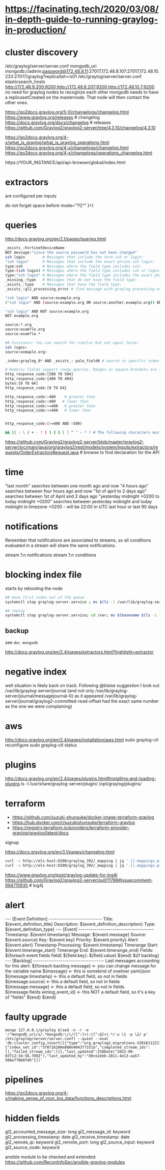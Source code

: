 # https://facinating.tech/2020/03/08/in-depth-guide-to-running-graylog-in-production/

# cluster discovery
/etc/graylog/server/server.conf mongodb_uri mongodb://admin:password@172.48.9.11:27017,172.48.8.107:27017,172.48.10.233:27017/graylog?replicaSet=rs01
/etc/graylog/server/server.conf elasticsearch_hosts http://172.48.9.200:9200,http://172.48.8.207:9200,http://172.48.10.7:9200
no need for graylog nodes to recognize each other
mongodb needs to have a replicasetCreated on the masternode. That node will then contact the other ones.

https://go2docs.graylog.org/5-0/changelogs/changelog.html
https://www.graylog.org/releases # changelog
https://docs.graylog.org/docs/changelog # releases
https://github.com/Graylog2/graylog2-server/tree/4.3.10/changelog/4.3.10

https://go2docs.graylog.org/4-x/what_is_graylog/what_is_graylog_operations.html
https://go2docs.graylog.org/4-x/changelogs/changelog.html
https://go2docs.graylog.org/4-x/changelogs/operations_changelog.html

https://YOUR_INSTANCE/api/api-browser/global/index.html

# extractors
are configured per inputs

do not forget space before
 mode="?([^" ]+)


# queries
http://docs.graylog.org/en/2.1/pages/queries.html
```sh
_exists_:FortinetDeviceName
NOT message:"since the source password has not been changed"
ssh login        # Messages that include the term ssh or login:
"ssh login"      # Messages that include the exact phrase ssh login:
type:ssh         # Messages where the field type includes ssh:
type:(ssh login) # Messages where the field type includes ssh or login:
type:"ssh login" # Messages where the field type includes the exact phrase ssh login:
_missing_:type   # Messages that do not have the field type:
_exists_:type    # Messages that have the field type:
_exists_:gl2_processing_error # find message with graylog processing errors (think pipeline or rules, possibly extractor)

"ssh login" AND source:example.org
("ssh login" AND (source:example.org OR source:another.example.org)) OR _exists_:always_find_me

"ssh login" AND NOT source:example.org
NOT example.org

source:*.org
source:exam?le.org
source:exam?le.*

## Fuzziness: You can search for similar but not equal terms:
ssh logni~
source:exmaple.org~

_index:graylog_8* AND _exists_: palo_field0 # search in specific index

# Numeric fields support range queries. Ranges in square brackets are inclusive, curly brackets are exclusive and can even be combined:
http_response_code:[500 TO 504]
http_response_code:{400 TO 404}
bytes:{0 TO 64]
http_response_code:[0 TO 64}

http_response_code:>400    # greater than
http_response_code:<400   # lower than
http_response_code:>=400   # greater than
http_response_code:<=400   # lower than


http_response_code:(>=400 AND <500)

&& || : \ / + - ! ( ) { } [ ] ^ " ~ * ? # The following characters must be escaped with a backslash:
```


https://github.com/Graylog2/graylog2-server/blob/master/graylog2-server/src/main/java/org/graylog2/rest/models/system/inputs/extractors/requests/OrderExtractorsRequest.java # browse to find declaration for the API

# time
"last month" searches between one month ago and now
"4 hours ago" searches between four hours ago and now
"1st of april to 2 days ago" searches between 1st of April and 2 days ago
"yesterday midnight +0200 to today midnight +0200" searches between yesterday midnight and today midnight in timezone +0200 - will be 22:00 in UTC
last hour or last 90 days

# notifications
Remember that notifications are associated to streams, so all conditions evaluated in a stream will share the same notifications.


stream 1:n notifications
stream 1:n conditions


# blocking index file
starts by rebooting the node
```sh
## move first index out of the queue
systemctl stop graylog-server.service ; mv $(ls -1 /var/lib/graylog-server/journal/messagejournal-0 | head -n2) /var;  systemctl start graylog-server.service

## replay
systemctl stop graylog-server.service; cd /var; mv $(basename $(ls -1 *.log* | head -n 1) .log)* /var/lib/graylog-server/journal/messagejournal-0; systemctl start graylog-server.service
```

## backup
see `doc mongodb`


http://docs.graylog.org/en/2.4/pages/extractors.html?highlight=extractor


# negative index
well situation is likely back on track. Following @blaise suggestion I took out /var/lib/graylog-server/journal (and not only /var/lib/graylog-server/journal/messagejournal-0) as it appeared /var/lib/graylog-server/journal/graylog2-committed-read-offset had the exact same number as the one we were complaining)

# aws
http://docs.graylog.org/en/2.4/pages/installation/aws.html
sudo graylog-ctl reconfigure
sudo graylog-ctl status

# plugins
http://docs.graylog.org/en/2.4/pages/plugins.html#installing-and-loading-plugins
ls -l /usr/share/graylog-server/plugin/ /opt/graylog/plugins/


# terraform
* https://github.com/suzuki-shunsuke/docker-image-terraform-graylog
* https://hub.docker.com/r/suzukishunsuke/terraform-graylog
* https://registry.terraform.io/providers/terraform-provider-graylog/graylog/latest/docs

signup

https://docs.graylog.org/en/3.1/pages/changelog.html


```sh
curl -s http://els-host:9200/graylog_392/_mapping | jq '.[].mappings.properties | length' # number fields in one index
curl -s http://els-host:9200/graylog_392/_mapping | jq '.[].mappings.properties | keys' # number fields in one index
```

https://www.graylog.org/post/graylog-update-for-log4j
https://github.com/Graylog2/graylog2-server/pull/11786#issuecomment-994715935 # log4j


# alert
--- [Event Definition] ---------------------------
Title:       ${event_definition_title}
Description: ${event_definition_description}
Type:        ${event_definition_type}
--- [Event] --------------------------------------
Timestamp:            ${event.timestamp}
Message:              ${event.message}
Source:               ${event.source}
Key:                  ${event.key}
Priority:             ${event.priority}
Alert:                ${event.alert}
Timestamp Processing: ${event.timestamp}
Timerange Start:      ${event.timerange_start}
Timerange End:        ${event.timerange_end}
Fields:
${foreach event.fields field}  ${field.key}: ${field.value}
${end}
${if backlog}
--- [Backlog] ------------------------------------
Last messages accounting for this alert:
${foreach backlog message} <- you can change message for the variable name
${message} <- this is somekind of oneliner yaml/json
${message.timestamp}               <-  this a default field, so not in fields
${message.source}                  <-  this a default field, so not in fields
${message.message}                 <-  this a default field, so not in fields
${message.fields.winlog_event_id}  <-  this NOT a default field, so it's a key of "fields"
${end}
${end}

# faulty upgrade
```
mongo 127.0.0.1/graylog $(sed -n -r -e '/^mongodb_uri/s/.*mongodb:\/\/([^:]+):([^:@]+).*/-u \1 -p \2/ p' /etc/graylog/server/server.conf) --quiet --eval 'db.cluster_config.insert([{"type":"org.graylog2.migrations.V20161122174500_AssignIndexSetsToStreamsMigration.MigrationCompleted","payload":{"index_set_id":"5f8716200e808e404377331a","completed_stream_ids":[],"failed_stream_ids":[]},"last_updated":ISODate("2022-06-03T12:34:56.789Z"),"last_updated_by":"d9ce2ebb-2811-4e13-aa57-508ef7068fd6"}])'
```

# pipelines
https://go2docs.graylog.org/4-x/making_sense_of_your_log_data/functions_descriptions.html

# hidden fields
  gl2_accounted_message_size: long
  gl2_message_id: keyword
  gl2_processing_timestamp: date
  gl2_receive_timestamp: date
  gl2_remote_ip: keyword
  gl2_remote_port: long
  gl2_source_input: keyword
  gl2_source_node: keyword


 ansible module to be checked and extended: https://github.com/ReconInfoSec/ansible-graylog-modules
